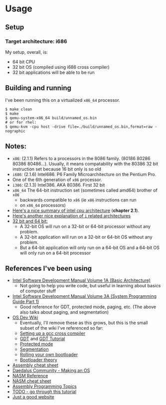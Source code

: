 # Usage
## Setup 
### Target architecture: i686

My setup, overall, is:
- 64 bit CPU
- 32 bit OS (compiled using i686 cross compiler)
- 32 bit applications will be able to be run

## Building and running

I've been running this on a virtualized `x86_64` processor.

```
$ make clean
$ make
$ qemu-system-x86_64 build/unnamed_os.bin 
# or for rhel:
$ qemu-kvm -cpu host -drive file=./build/unnamed_os.bin,format=raw -nographic
```

## Notes:
- `x86`: (2.1.1) Refers to a processors in the 8086 family. (80186 80286 80386 80486...). Usually, it means compatability with the 80386 32 bit instruction set because 16 bit only is so old 
- `i686`: (2.1.6) Intel686. P6 Family Microarchitecture on the Pentium Pro. 
- One of the 6th generation of `x86` processor.
- `i386`: (2.1.3) Intel386. AKA 80386. First 32 bit
- `x86_64` The 64-bit instruction set (sometimes called amd64) brother of `x86`
    - backwards compatible to `x86` (ie `x86` instructions can run 
    - on `x86_64` processors)
- [Here's a nice summary of intel cpu architecture](https://www.intel.com/content/www/us/en/architecture-and-technology/64-ia-32-architectures-software-developer-vol-1-manual.html) (**chapter 2.1**). 
- [Here's another nice explanation of `i` related architectures](https://myonlineusb.wordpress.com/2011/06/08/what-is-the-difference-between-i386-i486-i586-i686-i786/)
- [32 bit and 64 bit:](https://www.aliencoders.org/content/basic-information-about-i386-i686-and-x8664-architectures/)
    - A 32-bit OS will run on a 32-bit or 64-bit processor without any problem.
    - A 32-bit application will run on a 32-bit or 64-bit OS without any problem.
    - But a 64-bit application will only run on a 64-bit OS and a 64-bit OS will only run on a 64-bit processor

## References I've been using
- [Intel Software Development Manual Volume 1A (Basic Architecture)](https://www.intel.com/content/www/us/en/architecture-and-technology/64-ia-32-architectures-software-developer-vol-1-manual.html)
    - Not going to help you write code, but useful in learning about basics of computer stuff
- [Intel Software Development Manual Volume 3A (System Programming Guide Part 1)](https://www.intel.com/content/dam/www/public/us/en/documents/manuals/64-ia-32-architectures-software-developer-vol-3a-part-1-manual.pdf)
    - Good reference for GDT, protected mode, paging, etc. (The above also talks about paging, and segmentation)
- [OS Dev Wiki](https://wiki.osdev.org/Expanded_Main_Page)
    - Eventually, I'll remove these as this grows, but this is the small subset of the wiki I've referenced so far:
    - [Setting up a gcc cross compiler](https://wiki.osdev.org/GCC_Cross-Compiler)
    - [GDT](https://wiki.osdev.org/Global_Descriptor_Table) and [GDT Tutorial](https://wiki.osdev.org/GDT_Tutorial)
    - [Protected mode](https://wiki.osdev.org/Protected_Mode)
    - [Segmentation](https://wiki.osdev.org/Segmentation)
    - [Rolling your own bootloader](https://wiki.osdev.org/Rolling_Your_Own_Bootloader)
    - [Bootloader theory](https://wiki.osdev.org/Bootloader)
- [Assembly cheat sheet]()
- [Daedalus Community - Making an OS](https://www.youtube.com/playlist?list=PLm3B56ql_akNcvH8vvJRYOc7TbYhRs19M)
- [NASM Reference](https://www.nasm.us/doc/)
- [NASM cheat sheet](https://www.bencode.net/blob/nasmcheatsheet.pdf)
- [Assembly Programming Topics](https://stanislavs.org/helppc/idx_assembler.html)
- [TODO - go through this tutorial](https://cs.lmu.edu/~ray/notes/nasmtutorial/)
- [Just a good website](https://stanislavs.org/helppc/)

